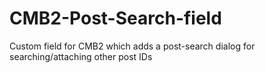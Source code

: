 CMB2-Post-Search-field
======================

Custom field for CMB2 which adds a post-search dialog for searching/attaching other post IDs
